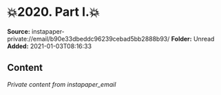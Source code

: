 # 💥2020. Part I.💥

**Source:** instapaper-private://email/b90e33dbeddc96239cebad5bb2888b93/
**Folder:** Unread
**Added:** 2021-01-03T08:16:33




## Content
*Private content from instapaper_email*
